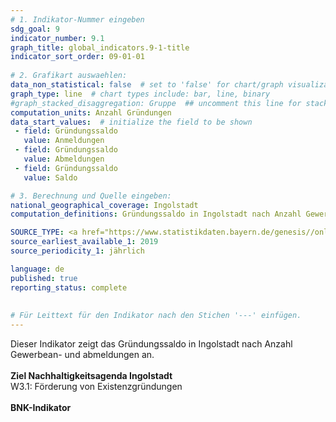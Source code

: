 ```yaml
---
# 1. Indikator-Nummer eingeben 
sdg_goal: 9 
indicator_number: 9.1
graph_title: global_indicators.9-1-title
indicator_sort_order: 09-01-01
 
# 2. Grafikart auswaehlen: 
data_non_statistical: false  # set to 'false' for chart/graph visualization 
graph_type: line  # chart types include: bar, line, binary 
#graph_stacked_disaggregation: Gruppe  ## uncomment this line for stacked bars. eplace 'Geschlecht' with the field of aggregation. 
computation_units: Anzahl Gründungen
data_start_values:  # initialize the field to be shown  
 - field: Gründungssaldo 
   value: Anmeldungen 
 - field: Gründungssaldo 
   value: Abmeldungen
 - field: Gründungssaldo
   value: Saldo

# 3. Berechnung und Quelle eingeben: 
national_geographical_coverage: Ingolstadt 
computation_definitions: Gründungssaldo in Ingolstadt nach Anzahl Gewerbean- und abmeldungen

SOURCE_TYPE: <a href="https://www.statistikdaten.bayern.de/genesis//online?operation=table&code=52311-905z&bypass=true&levelindex=1&levelid=1727101171691#abreadcrumb">Bayerisches Landesamt für Statistik</a> # data source  
source_earliest_available_1: 2019
source_periodicity_1: jährlich

language: de   
published: true 
reporting_status: complete
 
 
# Für Leittext für den Indikator nach den Stichen '---' einfügen. 
---
```

Dieser Indikator zeigt das Gründungssaldo in Ingolstadt nach Anzahl Gewerbean- und abmeldungen an.<br>
<br>
<b>Ziel Nachhaltigkeitsagenda Ingolstadt</b><br>
W3.1: Förderung von Existenzgründungen<br>
<br>
<b>BNK-Indikator</b>
